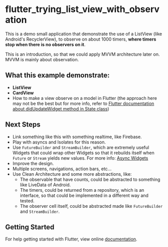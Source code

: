 # flutter_trying_list_view_with_observation

This is a demo small application that demonstrate the use of a ListView (like Android's
RecyclerView), to observe on about 1000 timers, **where timers stop when there is no
observers on it**.

This is an introduction, so that we could apply MVVM architecture later on.
MVVM is mainly about observation.

## What this example demonstrate:

 - **ListView**
 - **CardView**
 - How to make a view observe on a model in Flutter (the approach here may not be the best
 but for more info, refer to [Flutter documentation about didUpdateWidget method in State class](https://docs.flutter.io/flutter/widgets/State/didUpdateWidget.html))

## Next Steps

 - Link something like this with something realtime, like Firebase.
 - Play with asyncs and Isolates for this reason.
 - Use `FutureBuilder` and `StreamBuilder`, which are extremely useful Widgets that could
 wrap other Widgets so that it rebuilds itself when `Future` or `Stream` yields new values.
 For more info: [Async Widgets](https://flutter.io/widgets/async/)
 - Improve the design.
 - Multiple screens, navigations, action bars, etc...
 - Use Clean Architecture and some more abstractions, like:
   * The observable that have counts, could be abstracted to something like LiveData of Android.
   * The timers, could be returned from a repository, which is an interface, so that could be implemented in a different way and tested.
   * The observer cell itself, could be abstracted made like `FutureBuilder` and `StreamBuilder`.

## Getting Started

For help getting started with Flutter, view online
[documentation](https://flutter.io/).

